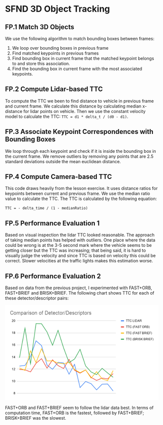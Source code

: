 # SFND 3D Object Tracking

## FP.1 Match 3D Objects

We use the following algorithm to match bounding boxes between frames:

1. We loop over bounding boxes in previous frame
2. Find matched keypoints in previous frames
3. Find bounding box in current frame that the matched keypoint belongs to and store this association.
4. Find the bounding box in current frame with the most associated keypoints.

## FP.2 Compute Lidar-based TTC

To compute the TTC we been to find distance to vehicle in previous frame and current frame. 
We calculate this distance by calculating median x-distance for lidar points on vehicle. 
Then we use the constant velocity model to calculate the TTC: `TTC = d1 * delta_t / (d0 - d1)`.

## FP.3 Associate Keypoint Correspondences with Bounding Boxes

We loop through each keypoint and check if it is inside the bounding box in the current frame. 
We remove outliers by removing any points that are 2.5 standard deviations outside the mean euclidean distance.

## FP.4 Compute Camera-based TTC

This code draws heavily from the lesson exercise. It uses distance ratios for keypoints between current and previous frame.
We use the median ratio value to calculate the TTC. The TTC is calculated by the following equation:
```
TTC = - delta_time / (1 - medianRatio)
```

## FP.5 Performance Evaluation 1

Based on visual inspection the lidar TTC looked reasonable. The approach of taking median points has helped with outliers. 
One place where the data could be wrong is at the 3-5 second mark where the vehicle seems to be getting closer but the TTC was increasing; 
that being said, it is hard to visually judge the velocity and since TTC is based on velocity this could be correct. Slower velocities at 
the traffic lights makes this estimation worse.

## FP.6 Performance Evaluation 2

Based on data from the previous project, I experimented with FAST+ORB, FAST+BRIEF and BRISK+BRIEF. 
The following chart shows TTC for each of these detector/descriptor pairs:

![comparison](comparison.png)

FAST+ORB and FAST+BRIEF seem to follow the lidar data best. In terms of computation time, FAST+ORB is the fastest, followed by FAST+BRIEF; 
BRISK+BRIEF was the slowest. 
